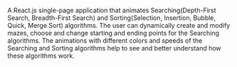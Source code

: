 A React.js single-page application that animates Searching(Depth-First Search, Breadth-First Search) and Sorting(Selection, Insertion, Bubble, Quick, Merge Sort) algorithms. The user can dynamically create and modify mazes, choose and change starting and ending points for the Searching algorithms. The animations with different colors and speeds of the Searching and Sorting algorithms help to see and better understand how these algorithms work.
